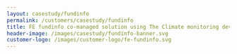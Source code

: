 ```yaml
---
layout: casestudy/fundinfo
permalink: /customers/casestudy/fundinfo
title: FE fundinfo co-managed solution using The Climate monitoring devices
header-image: /images/casestudy/fundinfo-banner.svg
customer-logo: /images/customer-logo/fe-fundinfo.svg
---
```

